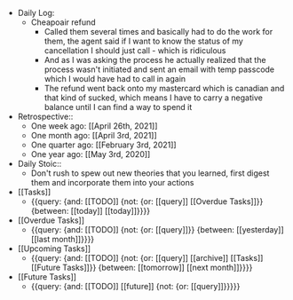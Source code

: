 - Daily Log:
    - Cheapoair refund
        - Called them several times and basically had to do the work for them, the agent said if I want to know the status of my cancellation I should just call - which is ridiculous
        - And as I was asking the process he actually realized that the process wasn't initiated and sent an email with temp passcode which I would have had to call in again
        - The refund went back onto my mastercard which is canadian and that kind of sucked, which means I have to carry a negative balance until I can find a way to spend it
- Retrospective::
    - One week ago: [[April 26th, 2021]]
    - One month ago: [[April 3rd, 2021]]
    - One quarter ago: [[February 3rd, 2021]]
    - One year ago: [[May 3rd, 2020]]
- Daily Stoic::
    - Don't rush to spew out new theories that you learned, first digest them and incorporate them into your actions
- [[Tasks]]
    - {{query: {and: [[TODO]] {not: {or: [[query]] [[Overdue Tasks]]}} {between: [[today]] [[today]]}}}}
- [[Overdue Tasks]]
    - {{query: {and: [[TODO]] {not: {or: [[query]]}} {between: [[yesterday]] [[last month]]}}}}
- [[Upcoming Tasks]]
    - {{query: {and: [[TODO]] {not: {or: [[query]] [[archive]] [[Tasks]] [[Future Tasks]]}} {between: [[tomorrow]] [[next month]]}}}}
- [[Future Tasks]]
    - {{query: {and: [[TODO]] [[future]] {not: {or: [[query]]}}}}}
